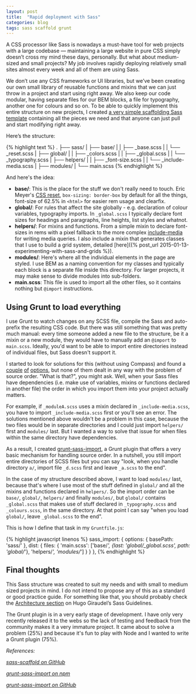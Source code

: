 ```yaml
---
layout: post
title:  "Rapid deployment with Sass"
categories: blog
tags: sass scaffold grunt
---
```

A CSS processor like Sass is nowadays a must-have tool for web projects with a large codebase — maintaining a large website in pure CSS simply doesn’t cross my mind these days, personally. But what about medium-sized and small projects? <!--more-->My job involves rapidly deploying relatively small sites almost every week and all of them are using Sass. 

We don’t use any CSS frameworks or UI libraries, but we’ve been creating our own small library of reusable functions and mixins that we can just throw in a project and start using right away. We also keep our code modular, having separate files for our BEM blocks, a file for typography, another one for colours and so on. To be able to quickly implement this entire structure on new projects, I created [a very simple scaffolding Sass template](https://github.com/eduardoboucas/sass-scaffold) containing all the pieces we need and that anyone can just pull and start modifying right away.

Here’s the structure:

{% highlight text %}
.
├── sass/
|   ├── base/
|   |	├── _base.scss
|   |	└── _reset.scss
|   ├── global/
|   |	├── _colors.scss
|   |	├── _global.scss
|   |	└── _typography.scss
|   ├── helpers/
|   |	├── _font-size.scss
|   |	└── _include-media.scss
|   ├── modules/
|   └── main.scss
{% endhighlight %}

And here's the idea:

- **base/**: This is the place for the stuff we don't really need to touch. Eric Meyer's [CSS reset](http://meyerweb.com/eric/tools/css/reset/), `box-sizing: border-box` by default for all the things, font-size of 62.5% in `<html>` for easier rem usage and clearfix.
- **global/**: For rules that affect the site globally - e.g. declaration of colour variables, typography imports. In `_global.scss` I typically declare font sizes for headings and paragraphs, line heights, list styles and whatnot.
- **helpers/**: For mixins and functions. From a simple mixin to declare font-sizes in rems with a pixel fallback to the more complex [include-media](http://include-media.com) for writing media queries. I also include a mixin that generates classes that I use to build a grid system, detailed [here]({% post_url 2015-01-13-experimenting-with-sass-and-grids %}).
- **modules/**: Here's where all the individual elements in the page are styled. I use BEM as a naming convention for my classes and typically each block is a separate file inside this directory. For larger projects, it may make sense to divide modules into sub-folders.
- **main.scss**: This file is used to import all the other files, so it contains nothing but `@import` instructions.

## Using Grunt to load everything

I use Grunt to watch changes on any SCSS file, compile the Sass and auto-prefix the resulting CSS code. But there was still something that was pretty much manual: every time someone added a new file to the structure, be it a mixin or a new module, they would have to manually add an `@import` to `main.scss`. Ideally, you'd want to be able to import entire directories instead of individual files, but Sass doesn't support it. 

I started to look for solutions for this (without using Compass) and found a [couple](https://github.com/chriseppstein/sass-globbing) [of](https://www.npmjs.com/package/sass-import-compiler) [options](https://www.npmjs.com/package/grunt-sass-directory-import), but none of them dealt in any way with the problem of source order. "What is that?", you might ask. Well, when your Sass files have dependencies (i.e. make use of variables, mixins or functions declared in another file) the order in which you import them into your project actually matters. 

For example, if `_moduleA.scss` uses a mixin declared in `_include-media.scss`, you have to import `_include-media.scss` first or you'll see an error. The solutions mentioned above wouldn't be a problem in this case, because the two files would be in separate directories and I could just import `helpers/` first and `modules/` last. But I wanted a way to solve that issue for when files within the same directory have dependencies.

As a result, I created [grunt-sass-import](https://www.npmjs.com/package/grunt-sass-import), a Grunt plugin that offers a very basic mechanism for handling source order. In a nutshell, you still import entire directories of SCSS files but you can say "look, when you handle directory `a/`, import file `_d.scss` first and leave `_a.scss` to the end".

In the case of my structure described above, I want to load `modules/` last, because that's where I use most of the stuff defined in `global/` and all the mixins and functions declared in `helpers/`. So the import order can be `base/`, `global/`, `helpers/` and finally `modules/`, but `global/` contains `_global.scss` that makes use of stuff declared in `_typography.scss` and `_colours.scss`, in the same directory. At that point I can say "when you load `global/`, leave `_global.scss` to the end".

This is how I define that task in my `Gruntfile.js`:

{% highlight javascript linenos %}
sass_import: {
  options: {
    basePath: 'sass/'
  },
  dist: {
    files: {
      'main.scss': ['base/*', {last: 'global/_global.scss', path: 'global/*'}, 'helpers/*', 'modules/*']
    }
  }
},
{% endhighlight %}

## Final thoughts

This Sass structure was created to suit my needs and with small to medium sized projects in mind. I do not intend to propose any of this as a standard or good practice guide. For something like that, you should probably check the [Architecture section]( http://sass-guidelin.es/#architecture) on Hugo Giraudel’s Sass Guidelines.

The Grunt plugin is in a very early stage of development. I have only very recently released it to the webs so the lack of testing and feedback from the community makes it a very immature project. It came about to solve a problem (25%) and because it's fun to play with Node and I wanted to write a Grunt plugin (75%).<!--tomb-->

*References:*

*[sass-scaffold on GitHub](https://github.com/eduardoboucas/sass-scaffold)*

*[grunt-sass-import on npm](https://www.npmjs.com/package/grunt-sass-import)*

*[grunt-sass-import on GitHub](https://github.com/eduardoboucas/grunt-sass-import)*